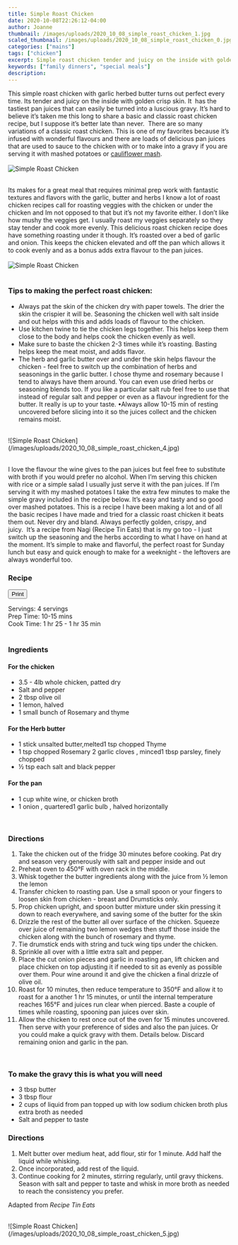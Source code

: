 ```yaml
---
title: Simple Roast Chicken
date: 2020-10-08T22:26:12-04:00
author: Joanne
thumbnail: /images/uploads/2020_10_08_simple_roast_chicken_1.jpg
scaled_thumbnail: /images/uploads/2020_10_08_simple_roast_chicken_0.jpg
categories: ["mains"]
tags: ["chicken"]
excerpt: Simple roast chicken tender and juicy on the inside with golden crisp skin
keywords: ["family dinners", "special meals"]
description: 
---
```

<span class="blog-text">

This simple roast chicken with garlic herbed butter turns out perfect every time. Its tender and juicy on the inside with golden crisp skin. It  has the tastiest pan juices that can easily be turned into a luscious gravy. It’s hard to believe it’s taken me this long to share a basic and classic roast chicken recipe, but I suppose it’s better late than never.  There are so many variations of a classic roast chicken. This is one of my favorites because it’s infused with wonderful flavours and there are loads of delicious pan juices that are used to sauce to the chicken with or to make into a gravy if you are serving it with mashed potatoes or [cauliflower mash](https://www.oliveandmango.com/cider-braised-chicken-thighs-with-the-creamiest-cauliflower-mash/). 
</br>
</br>
![Simple Roast Chicken](/images/uploads/2020_10_08_simple_roast_chicken_2.jpg)
</br>
</br>

Its makes for a great meal that requires minimal prep work with fantastic textures and flavors with the garlic, butter and herbs I know a lot of roast chicken recipes call for roasting veggies with the chicken or under the chicken and Im not opposed to that but it’s not my favorite either. I don’t like how mushy the veggies get. I usually roast my veggies separately so they stay tender and cook more evenly. This delicious roast chicken recipe does have something roasting under it though. It’s roasted over a bed of garlic and onion. This keeps the chicken elevated and off the pan which allows it to cook evenly and as a bonus adds extra flavour to the pan juices. 
</br>
</br>
![Simple Roast Chicken](/images/uploads/2020_10_08_simple_roast_chicken_3.jpg)
</br>
</br>

### Tips to making the perfect roast chicken:

* Always pat the skin of the chicken dry with paper towels. The drier the skin the crispier it will be. Seasoning the chicken well with salt inside and out helps with this and adds loads of flavour to the chicken. 
* Use kitchen twine to tie the chicken legs together. This helps keep them close to the body and helps cook the chicken evenly as well. 
* Make sure to baste the chicken 2-3 times while it’s roasting. Basting helps keep the meat moist, and adds flavor.
* The herb and garlic butter over and under the skin helps flavour the chicken - feel free to switch up the combination of herbs and seasonings in the garlic butter. I chose thyme and rosemary because I tend to always have them around. You can even use dried herbs or seasoning blends too. If you like a particular salt rub feel free to use that instead of regular salt and pepper or even as a flavour ingredient for the butter. It really is up to your taste. •Always allow 10-15 min of resting uncovered before slicing into it so the juices collect and the chicken remains moist.  

</br>
![Simple Roast Chicken](/images/uploads/2020_10_08_simple_roast_chicken_4.jpg)
</br>
</br>

I love the flavour the wine gives to the pan juices but feel free to substitute with broth if you would prefer no alcohol. When I’m serving this chicken with rice or a simple salad I usually just serve it with the pan juices. If I’m serving it with my mashed potatoes I take the extra few minutes to make the simple gravy included in the recipe below. It’s easy and tasty and so good over mashed potatoes. This is a recipe I have been making a lot and of all the basic recipes I have made and tried for a classic roast chicken it beats them out. Never dry and bland. Always perfectly golden, crispy, and juicy.  It’s a recipe from Nagi (Recipe Tin Eats) that is my go too - I just switch up the seasoning and the herbs according to what I have on hand at the moment. It’s simple to make and flavorful, the perfect roast for Sunday lunch but easy and quick enough to make for a weeknight - the leftovers are always wonderful too.
<!--</br>
</br>
{{< youtube 2U5KL1buARQ >}}
</br>
</br>-->
</span>

### Recipe
<div print_button><form>
<input type="button" value="Print" class="btn__print" onClick="window.print()">
</form></div>

<div>Servings: <span itemprop="recipeYield">4 servings</div>
<div>Prep Time: <meta itemprop="prepTime" content="PT15M">10-15 mins</div>
<div>Cook Time: <meta itemprop="cookTime" content="PT90M">1 hr 25 - 1 hr 35 min</div>
</br>

### Ingredients
#### For the chicken

* <span itemprop="recipeIngredient">3.5 - 4lb whole chicken, patted dry</span>
* <span itemprop="recipeIngredient">Salt and pepper</span>
* <span itemprop="recipeIngredient">2 tbsp olive oil</span>
* <span itemprop="recipeIngredient">1 lemon, halved </span>
* <span itemprop="recipeIngredient">1 small bunch of Rosemary and thyme </span>

#### For the Herb butter
* <span itemprop="recipeIngredient">1 stick unsalted butter,melted1 tsp chopped Thyme </span>
* <span itemprop="recipeIngredient">1 tsp chopped Rosemary 2 garlic cloves , minced1 tbsp parsley, finely chopped </span>
* <span itemprop="recipeIngredient">&frac12; tsp each salt and black pepper</span>

#### For the pan 
* <span itemprop="recipeIngredient">1 cup white wine, or chicken broth</span>
* <span itemprop="recipeIngredient">1 onion , quartered1 garlic bulb , halved horizontally</span>
</br>

### Directions 
1. Take the chicken out of the fridge 30 minutes before cooking. Pat dry and season very generously with salt and pepper inside and out
2. Preheat oven to 450°F with oven rack in the middle.
3. Whisk together the butter ingredients along with the juice from &frac12; lemon the lemon 
4. Transfer chicken to roasting pan. Use a small spoon or your fingers to loosen skin from chicken - breast and Drumsticks only. 
5. Prop chicken upright, and spoon butter mixture under skin pressing it down to reach everywhere, and saving some of the butter for the skin 
6. Drizzle the rest of the butter all over surface of the chicken. Squeeze over juice of remaining two lemon wedges then stuff those inside the chicken along with the bunch of rosemary and thyme. 
7. Tie drumstick ends with string and tuck wing tips under the chicken.
8. Sprinkle all over with a little extra salt and pepper. 
9. Place the cut onion pieces and garlic in roasting pan, lift chicken and place chicken on top adjusting it if needed to sit as evenly as possible over them. Pour wine around it and give the chicken a final drizzle of olive oil. 
10. Roast for 10 minutes, then reduce temperature to 350°F and allow it to roast for a another 1 hr 15 minutes, or until the internal temperature reaches 165°F and juices run clear when pierced. Baste a couple of times while roasting, spooning pan juices over skin.
11. Allow the chicken to rest once out of the oven for 15 minutes uncovered. Then serve with your preference of sides and also the pan juices. Or you could make a quick gravy with them. Details below. Discard remaining onion and garlic in the pan.
</br>

### To make the gravy this is what you will need

* 3 tbsp butter 
* 3 tbsp flour 
* 2 cups of liquid from pan topped up with low sodium chicken broth plus extra broth as needed 
* Salt and pepper to taste

### Directions

1. Melt butter over medium heat, add flour, stir for 1 minute. Add half the liquid while whisking. 
2. Once incorporated, add rest of the liquid. 
3. Continue cooking for 2 minutes, stirring regularly, until gravy thickens. Season with salt and pepper to taste and whisk in more broth as needed to reach the consistency you prefer. 

Adapted from _Recipe Tin Eats_

</br>
![Simple Roast Chicken](/images/uploads/2020_10_08_simple_roast_chicken_5.jpg)